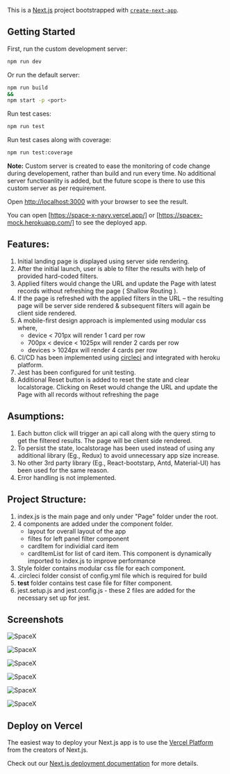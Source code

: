 This is a [Next.js](https://nextjs.org/) project bootstrapped with [`create-next-app`](https://github.com/vercel/next.js/tree/canary/packages/create-next-app).

## Getting Started

First, run the custom development server:

```bash
npm run dev
```

Or run the default server:

```bash
npm run build 
&&
npm start -p <port>
```

Run test cases:

```bash
npm run test
```

Run test cases along with coverage:

```bash
npm run test:coverage
```

**Note:** Custom server is created to ease the monitoring of code change during developement, rather than build and run every time. No additional server functioanlity is added, but the future scope is there to use this custom server as per requirement.

Open [http://localhost:3000](http://localhost:3000) with your browser to see the result.

You can open [https://space-x-navy.vercel.app/] or [https://spacex-mock.herokuapp.com/] to see the deployed app.

## Features:
1. Initial landing page is displayed using server side rendering.
2. After the initial launch, user is able to filter the results with help of provided hard-coded filters. 
3. Applied filters would change the URL and update the Page with latest records without refreshing the page ( Shallow Routing ).
4. If the page is refreshed with the applied filters in the URL – the resulting page will be server side rendered & subsequent filters will again be client side rendered.
5. A mobile-first design approach is implemented using modular css where,
    - device < 701px will render 1 card per row
    - 700px < device < 1025px will render 2 cards per row
    - devices > 1024px will render 4 cards per row
6. CI/CD has been implemented using [circleci](https://circleci.com/docs/2.0/deployment-integrations/#section=deployment) and integrated with heroku platform.
7. Jest has been configured for unit testing.
8. Additional Reset button is added to reset the state and clear localstorage. Clicking on Reset would change the URL and update the Page with all records without refreshing the page
    

## Asumptions:
1. Each button click will trigger an api call along with the query stirng to get the filtered results. The page will be client side rendered.  
2. To persist the state, localstorage has been used instead of using any additional library (Eg., Redux) to avoid unnecessary app size increase.
3. No other 3rd party library (Eg., React-bootstarp, Antd, Material-UI) has been used for the same reason.
4. Error handling is not implemented.

## Project Structure:
1. index.js is the main page and only under "Page" folder under the root.
2. 4 components are added under the component folder.
    - layout for overall layout of the app
    - filtes for left panel filter component
    - cardItem for individial card item
    - cardItemList for list of card item. This component is dynamically imported to index.js to improve performance
3. Style folder contains modular css file for each component.   
4. .circleci folder consist of config.yml file which is required for build
5. __test__ folder contains test case file for filter component.
6. jest.setup.js and jest.config.js - these 2 files are added for the necessary set up for jest.


## Screenshots

![SpaceX](/public/SS_desktop1.png?raw=true "Desktop View")

![SpaceX](/public/SS_desktop2.png?raw=true "Desktop View With Filter Applied")

![SpaceX](/public/SS_tab1.png?raw=true "Tab View")

![SpaceX](/public/SS_mobile1.png?raw=true "Mobile View - Filter")

![SpaceX](/public/SS_mobile2.png?raw=true "Mobile View - Card")

![SpaceX](/public/SS_DesktopLighthouseScore.png?raw=true "Mobile View - Card")


## Deploy on Vercel

The easiest way to deploy your Next.js app is to use the [Vercel Platform](https://vercel.com/import?utm_medium=default-template&filter=next.js&utm_source=create-next-app&utm_campaign=create-next-app-readme) from the creators of Next.js.

Check out our [Next.js deployment documentation](https://nextjs.org/docs/deployment) for more details.
